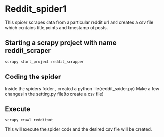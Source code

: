# Reddit_spider1
This spider scrapes data from a particular reddit url and creates a csv file which contains title,points and timestamp of posts. 
## Starting a scrapy project with name reddit_scraper
```
scrapy start_project reddit_scrapper
```
## Coding the spider 
Inside the spiders folder , created a python file(reddit_spider.py)
Make a few changes in the setting.py file(to create a csv file) 

## Execute

```
scrapy crawl redditbot
```
This will execute the spider code and the desired csv file will be created.

